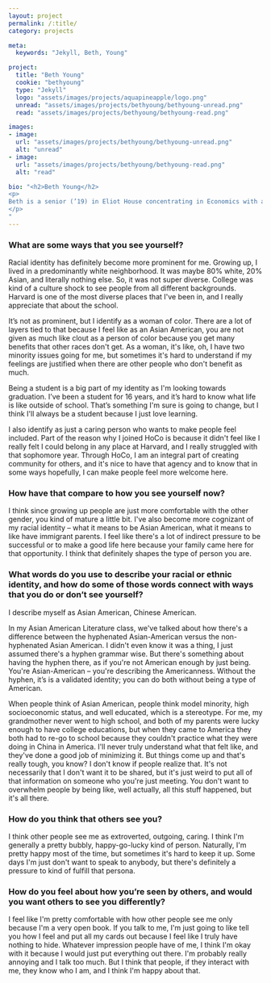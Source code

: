 ```yaml
---
layout: project
permalink: /:title/
category: projects

meta:
  keywords: "Jekyll, Beth, Young"

project:
  title: "Beth Young"
  cookie: "bethyoung"
  type: "Jekyll"
  logo: "assets/images/projects/aquapineapple/logo.png"
  unread: "assets/images/projects/bethyoung/bethyoung-unread.png"
  read: "assets/images/projects/bethyoung/bethyoung-read.png"

images:
- image:
  url: "assets/images/projects/bethyoung/bethyoung-unread.png"
  alt: "unread"
- image:
  url: "assets/images/projects/bethyoung/bethyoung-read.png"
  alt: "read"

bio: "<h2>Beth Young</h2>
<p>
Beth is a senior (’19) in Eliot House concentrating in Economics with a secondary in Psychology. Before Harvard, she grew up in Belmont, MA, which she describes as “embarrassingly close.” On campus, Beth is one of the Eliot HoCo (House Committee) chairs and the associate marketing manager for yearbook.
</p>
"
---
```


<h3>What are some ways that you see yourself?</h3>
<p>
Racial identity has definitely become more prominent for me. Growing up, I lived in a predominantly white neighborhood. It was maybe 80% white, 20% Asian, and literally nothing else. So, it was not super diverse. College was kind of a culture shock to see people from all different backgrounds. Harvard is one of the most diverse places that I've been in, and I really appreciate that about the school.
<p></p>
It’s not as prominent, but I identify as a woman of color. There are a lot of layers tied to that because I feel like as an Asian American, you are not given as much like clout as a person of color because you get many benefits that other races don't get. As a woman, it's like, oh, I have two minority issues going for me, but sometimes it's hard to understand if my feelings are justified when there are other people who don't benefit as much.
<p></p>
Being a student is a big part of my identity as I'm looking towards graduation. I’ve been a student for 16 years, and it’s hard to know what life is like outside of school. That’s something I'm sure is going to change, but I think I'll always be a student because I just love learning.
<p></p>
I also identify as just a caring person who wants to make people feel included. Part of the reason why I joined HoCo is because it didn't feel like I really felt I could belong in any place at Harvard, and I really struggled with that sophomore year. Through HoCo, I am an integral part of creating community for others, and it's nice to have that agency and to know that in some ways hopefully, I can make people feel more welcome here.
</p>

<h3>How have that compare to how you see yourself now?</h3>
<p>
I think since growing up people are just more comfortable with the other gender, you kind of mature a little bit.
I've also become more cognizant of my racial identity – what it means to be Asian American, what it means to like have immigrant parents. I feel like there's a lot of indirect pressure to be successful or to make a good life here because your family came here for that opportunity. I think that definitely shapes the type of person you are.
</p>

<h3>What words do you use to describe your racial or ethnic identity, and how do some of those words connect with ways that you do or don’t see yourself?</h3>
<p>
I describe myself as Asian American, Chinese American.
<p></p>
In my Asian American Literature class, we've talked about how there's a difference between the hyphenated Asian-American versus the non-hyphenated Asian American. I didn't even know it was a thing, I just assumed there's a hyphen grammar wise. But there's something about having the hyphen there, as if you're not American enough by just being. You're Asian-American – you're describing the Americanness. Without the hyphen, it’s is a validated identity; you can do both without being a type of American.
<p></p>
When people think of Asian American, people think model minority, high socioeconomic status, and well educated, which is a stereotype. For me, my grandmother never went to high school, and both of my parents were lucky enough to have college educations, but when they came to America they both had to re-go to school because they couldn't practice what they were doing in China in America. I'll never truly understand what that felt like, and they've done a good job of minimizing it. But things come up and that's really tough, you know? I don't know if people realize that. It's not necessarily that I don't want it to be shared, but it's just weird to put all of that information on someone who you're just meeting. You don't want to overwhelm people by being like, well actually, all this stuff happened, but it's all there.
</p>

<h3>How do you think that others see you?</h3>
<p>
I think other people see me as extroverted, outgoing, caring. I think I'm generally a pretty bubbly, happy-go-lucky kind of person. Naturally, I'm pretty happy most of the time, but sometimes it's hard to keep it up. Some days I'm just don't want to speak to anybody, but there's definitely a pressure to kind of fulfill that persona.
</p>

<h3>How do you feel about how you’re seen by others, and would you want others to see you differently?</h3>
<p>
I feel like I'm pretty comfortable with how other people see me only because I'm a very open book. If you talk to me, I'm just going to like tell you how I feel and put all my cards out because I feel like I truly have nothing to hide. Whatever impression people have of me, I think I'm okay with it because I would just put everything out there. I'm probably really annoying and I talk too much. But I think that people, if they interact with me, they know who I am, and I think I'm happy about that.
</p>
